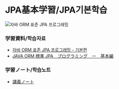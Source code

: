 # JPA基本学習/JPA기본학습
![자바 ORM 표준 JPA 프로그래밍](http://image.kyobobook.co.kr/images/book/xlarge/330/x9788960777330.jpg)
### 学習資料/학습자료
- [자바 ORM 표준 JPA 프로그래밍 - 기본편](https://www.inflearn.com/course/ORM-JPA-Basic/dashboard)
- [JAVA ORM 標準 JPA　プログラミング　ー　基本編](https://www.inflearn.com/course/ORM-JPA-Basic/dashboard)

### 学習ノート/학습노트
- [講義ノート](https://future-laser-726.notion.site/JPA-bd68fdacb15b4d02864b3dd0e8ddc887)